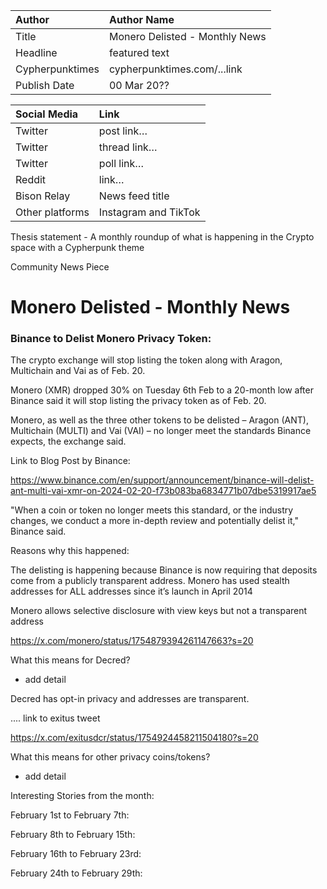 | Author | Author Name |
| :---- | :---- |
| Title | Monero Delisted - Monthly News |
| Headline  | featured text |
| Cypherpunktimes | cypherpunktimes.com/...link |
| Publish Date | 00 Mar 20?? |

| Social Media | Link |
| :---- | :---- |
| Twitter | post link… |
| Twitter | thread link… |
| Twitter | poll link… |
| Reddit  | link… |
| Bison Relay | News feed title |
| Other platforms | Instagram and TikTok |

Thesis statement - A monthly roundup of what is happening in the Crypto space with a Cypherpunk theme

Community News Piece


# Monero Delisted - Monthly News

### Binance to Delist Monero Privacy Token:

The crypto exchange will stop listing the token along with Aragon, Multichain and Vai as of Feb. 20.

Monero (XMR) dropped 30% on Tuesday 6th Feb to a 20-month low after Binance said it will stop listing the privacy token as of Feb. 20.

Monero, as well as the three other tokens to be delisted – Aragon (ANT), Multichain (MULTI) and Vai (VAI) – no longer meet the standards Binance expects, the exchange said.

Link to Blog Post by Binance:

https://www.binance.com/en/support/announcement/binance-will-delist-ant-multi-vai-xmr-on-2024-02-20-f73b083ba6834771b07dbe5319917ae5 

"When a coin or token no longer meets this standard, or the industry changes, we conduct a more in-depth review and potentially delist it," Binance said.

Reasons why this happened:

The delisting is happening because Binance is now requiring that deposits come from a publicly transparent address. Monero has used stealth addresses for ALL addresses since it’s launch in April 2014

Monero allows selective disclosure with view keys but not a transparent address

https://x.com/monero/status/1754879394261147663?s=20

What this means for Decred?

- add detail

Decred has opt-in privacy and addresses are transparent.

.... link to exitus tweet

https://x.com/exitusdcr/status/1754924458211504180?s=20

What this means for other privacy coins/tokens?

- add detail


Interesting Stories from the month:

February 1st to February 7th:

February 8th to February 15th:

February 16th to February 23rd:

February 24th to February 29th:
